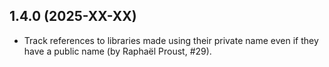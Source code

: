 1.4.0 (2025-XX-XX)
------------------

* Track references to libraries made using their private name
  even if they have a public name (by Raphaël Proust, #29).
